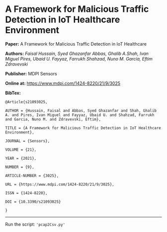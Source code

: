# A Framework for Malicious Traffic Detection in IoT Healthcare Environment
**Paper:** A Framework for Malicious Traffic Detection in IoT Healthcare

**Authors:** *Faisal Hussain, Syed Ghazanfar Abbas, Ghalib A.Shah, Ivan Miguel Pires, Ubaid U. Fayyaz, Farrukh Shahzad, Nuno M. Garcia, Eftim Zdravevski*

**Publisher:** MDPI Sensors

**Online at:**  https://www.mdpi.com/1424-8220/21/9/3025

**BibTex:**

```
@Article{s21093025,

AUTHOR = {Hussain, Faisal and Abbas, Syed Ghazanfar and Shah, Ghalib A. and Pires, Ivan Miguel and Fayyaz, Ubaid U. and Shahzad, Farrukh and Garcia, Nuno M. and Zdravevski, Eftim},

TITLE = {A Framework for Malicious Traffic Detection in IoT Healthcare Environment},

JOURNAL = {Sensors},

VOLUME = {21},

YEAR = {2021},

NUMBER = {9},

ARTICLE-NUMBER = {3025},

URL = {https://www.mdpi.com/1424-8220/21/9/3025},

ISSN = {1424-8220},

DOI = {10.3390/s21093025}

}
```
---
 Run the script: `'pcap2Csv.py'`
